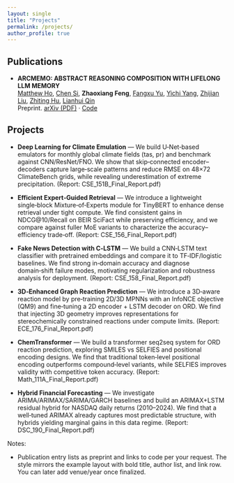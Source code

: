 ```yaml
---
layout: single
title: "Projects"
permalink: /projects/
author_profile: true
---
```


## Publications

- <strong>ARCMEMO: ABSTRACT REASONING COMPOSITION WITH LIFELONG LLM MEMORY</strong><br>
  <a href="https://matt-seb-ho.github.io/">Matthew Ho</a>, <a href="https://www.linkedin.com/in/chen-si-780648248/">Chen Si</a>, <strong>Zhaoxiang Feng</strong>, <a href="https://yu-fangxu.github.io/">Fangxu Yu</a>, <a href="https://www.linkedin.com/in/yichi-yang/">Yichi Yang</a>, <a href="https://zhijianliu.com/">Zhijian Liu</a>, <a href="https://zhiting.ucsd.edu/">Zhiting Hu</a>, <a href="https://lianhui.ucsd.edu/index.html">Lianhui Qin</a><br>
  Preprint. [arXiv (PDF)](https://arxiv.org/pdf/2509.04439) · [Code](https://github.com/matt-seb-ho/arc_memo)

## Projects

- <strong>Deep Learning for Climate Emulation</strong> — We build U‑Net‑based emulators for monthly global climate fields (tas, pr) and benchmark against CNN/ResNet/FNO. We show that skip‑connected encoder–decoders capture large‑scale patterns and reduce RMSE on 48×72 ClimateBench grids, while revealing underestimation of extreme precipitation. (Report: CSE_151B_Final_Report.pdf)

- <strong>Efficient Expert‑Guided Retrieval</strong> — We introduce a lightweight single‑block Mixture‑of‑Experts module for TinyBERT to enhance dense retrieval under tight compute. We find consistent gains in NDCG@10/Recall on BEIR SciFact while preserving efficiency, and we compare against fuller MoE variants to characterize the accuracy–efficiency trade‑off. (Report: CSE_156_Final_Report.pdf)

- <strong>Fake News Detection with C‑LSTM</strong> — We build a CNN‑LSTM text classifier with pretrained embeddings and compare it to TF‑IDF/logistic baselines. We find strong in‑domain accuracy and diagnose domain‑shift failure modes, motivating regularization and robustness analysis for deployment. (Report: CSE_158_Final_Report.pdf)

- <strong>3D‑Enhanced Graph Reaction Prediction</strong> — We introduce a 3D‑aware reaction model by pre‑training 2D/3D MPNNs with an InfoNCE objective (QM9) and fine‑tuning a 2D encoder + LSTM decoder on ORD. We find that injecting 3D geometry improves representations for stereochemically constrained reactions under compute limits. (Report: ECE_176_Final_Report.pdf)

- <strong>ChemTransformer</strong> — We build a transformer seq2seq system for ORD reaction prediction, exploring SMILES vs SELFIES and positional encoding designs. We find that traditional token‑level positional encoding outperforms compound‑level variants, while SELFIES improves validity with competitive token accuracy. (Report: Math_111A_Final_Report.pdf)

- <strong>Hybrid Financial Forecasting</strong> — We investigate ARIMA/ARIMAX/SARIMA/GARCH baselines and build an ARIMAX+LSTM residual hybrid for NASDAQ daily returns (2010–2024). We find that a well‑tuned ARIMAX already captures most predictable structure, with hybrids yielding marginal gains in this data regime. (Report: DSC_190_Final_Report.pdf)

Notes:
- Publication entry lists as preprint and links to code per your request. The style mirrors the example layout with bold title, author list, and link row. You can later add venue/year once finalized.
